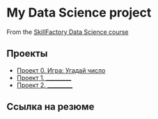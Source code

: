 # My Data Science project

From the [SkillFactory Data Science course](http://scillfactory.ru/data-scientist)

## Проекты

* [Проект 0. Игра: Угадай число](https://github.com/igord21/sf_data_science/tree/main/project_0)
* [Проект 1. _________](_____)
* [Проект 2. _________](_____)

## Ссылка на резюме